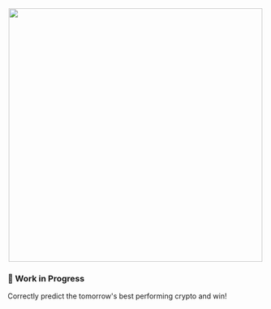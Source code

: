 <div align="center">
    <img src="https://i.imgur.com/dF8iHQm.png" width="500" />
</div>

### 🚧 Work in Progress

Correctly predict the tomorrow's best performing crypto and win!
